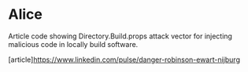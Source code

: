 # Alice
Article code showing Directory.Build.props attack vector for injecting malicious code in locally build software.

[article]https://www.linkedin.com/pulse/danger-robinson-ewart-nijburg
